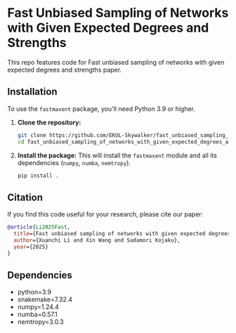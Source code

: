 # Fast Unbiased Sampling of Networks with Given Expected Degrees and Strengths
This repo features code for Fast unbiased sampling of networks with given expected degrees and strengths paper.

## Installation

To use the `fastmaxent` package, you'll need Python 3.9 or higher.

1.  **Clone the repository:**
    ```bash
    git clone https://github.com/EKUL-Skywalker/fast_unbiased_sampling_of_networks_with_given_expected_degrees_and_strengths.git
    cd fast_unbiased_sampling_of_networks_with_given_expected_degrees_and_strengths
    ```
2.  **Install the package:**
    This will install the `fastmaxent` module and all its dependencies (`numpy`, `numba`, `nemtropy`).
    ```bash
    pip install .
    ```

## Citation
If you find this code useful for your research, please cite our paper:

```bibtex
@article{Li2025Fast,
  title={Fast unbiased sampling of networks with given expected degrees and strengths},
  author={Xuanchi Li and Xin Wang and Sadamori Kojaku},
  year={2025}
}
```
## Dependencies
  - python=3.9
  - snakemake=7.32.4
  - numpy=1.24.4
  - numba=0.57.1
  - nemtropy=3.0.3